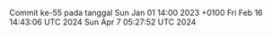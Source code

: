 Commit ke-55 pada tanggal Sun Jan 01 14:00 2023 +0100
Fri Feb 16 14:43:06 UTC 2024
Sun Apr  7 05:27:52 UTC 2024
